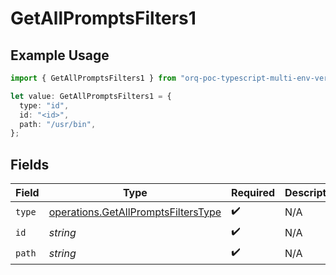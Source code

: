 # GetAllPromptsFilters1

## Example Usage

```typescript
import { GetAllPromptsFilters1 } from "orq-poc-typescript-multi-env-version/models/operations";

let value: GetAllPromptsFilters1 = {
  type: "id",
  id: "<id>",
  path: "/usr/bin",
};
```

## Fields

| Field                                                                                      | Type                                                                                       | Required                                                                                   | Description                                                                                |
| ------------------------------------------------------------------------------------------ | ------------------------------------------------------------------------------------------ | ------------------------------------------------------------------------------------------ | ------------------------------------------------------------------------------------------ |
| `type`                                                                                     | [operations.GetAllPromptsFiltersType](../../models/operations/getallpromptsfilterstype.md) | :heavy_check_mark:                                                                         | N/A                                                                                        |
| `id`                                                                                       | *string*                                                                                   | :heavy_check_mark:                                                                         | N/A                                                                                        |
| `path`                                                                                     | *string*                                                                                   | :heavy_check_mark:                                                                         | N/A                                                                                        |